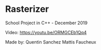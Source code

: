 # Rasterizer
School Project in C++ - December 2019

Video: https://youtu.be/ORMGCEb1Qq4

Made by:
Quentin Sanchez
Mattis Faucheux
